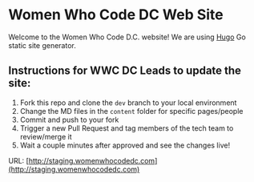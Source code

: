 # Women Who Code DC Web Site

Welcome to the Women Who Code D.C. website! We are using [Hugo](https://gohugo.io/) Go static site generator.

## Instructions for WWC DC Leads to update the site:

1. Fork this repo and clone the `dev` branch to your local environment
2. Change the MD files in the `content` folder for specific pages/people
3. Commit and push to your fork
4. Trigger a new Pull Request and tag members of the tech team to review/merge it
5. Wait a couple minutes after approved and see the changes live!

URL: [http://staging.womenwhocodedc.com](http://staging.womenwhocodedc.com)
